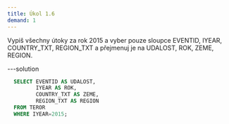 ```yaml
---
title: Úkol 1.6
demand: 1
---
```


Vypiš všechny útoky za rok 2015 a vyber pouze sloupce EVENTID, IYEAR, COUNTRY_TXT, REGION_TXT a přejmenuj je na UDALOST, ROK, ZEME, REGION.

---solution

```sql
  SELECT EVENTID AS UDALOST,
         IYEAR AS ROK,
         COUNTRY_TXT AS ZEME,
         REGION_TXT AS REGION
  FROM TEROR
  WHERE IYEAR=2015;
```
